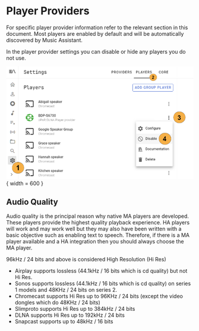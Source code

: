 # Player Providers

For specific player provider information refer to the relevant section in this document. Most players are enabled by default and will be automatically discovered by Music Assistant.

In the player provider settings you can disable or hide any players you do not use.

![Preview image](../assets/screenshots/player-disable.png){ width = 600 } 

## Audio Quality

Audio quality is the principal reason why native MA players are developed. These players provide the highest quality playback experience. HA players will work and may work well but they may also have been written with a basic objective such as enabling text to speech. Therefore, if there is a MA player available and a HA integration then you should always choose the MA player. 

96kHz / 24 bits and above is considered High Resolution (Hi Res)

- Airplay supports lossless (44.1kHz / 16 bits which is cd quality) but not Hi Res.
- Sonos supports lossless (44.1kHz / 16 bits which is cd quality) on series 1 models and 48KHz / 24 bits on series 2.
- Chromecast supports Hi Res up to 96KHz / 24 bits (except the video dongles which do 48KHz / 24 bits)
- Slimproto supports Hi Res up to 384kHz / 24 bits
- DLNA supports Hi Res up to 192kHz / 24 bits
- Snapcast supports up to 48kHz / 16 bits
